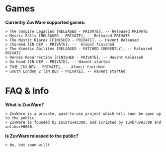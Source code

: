# Games

**Currently ZuvWare supported games:**

    > The Vampire Legacies [RELEASED - PRIVATE], -- Released PRIVATE
    > Mystic Falls [RELEASED - PRIVATE], -- Released PRIVATE
    > The Mystic Diares [FINISHED - PRIVATE], -- Havent Released
    > Charmed [IN DEV - PRIVATE], --  Almost finished
    > The Kinetic Abilites [RELEASED - PATCHED CURRENTLY], -- Released PRIVATE
    > Heroes Resurrection [FINISHED - PRIVATE], -- Havent Released
    > Da Hood [IN DEV - PRIVATE], -- Havent started
    > ZOぞ [IN DEV - PRIVATE], -- Almost finished
    > South London 2 [IN DEV - PRIVATE], -- Havent started
    
# FAQ & Info

**What is ZuvWare?**

    > ZuvWare is a private, paid-to-use project which will soon be open up to the public.
    > ZuvWare is founded by zuvbruv#3308, and scripted by zuvbruv#3308 and antikur#0666.


**Is ZuvWare released to the public?**

    > No, but soon will!
